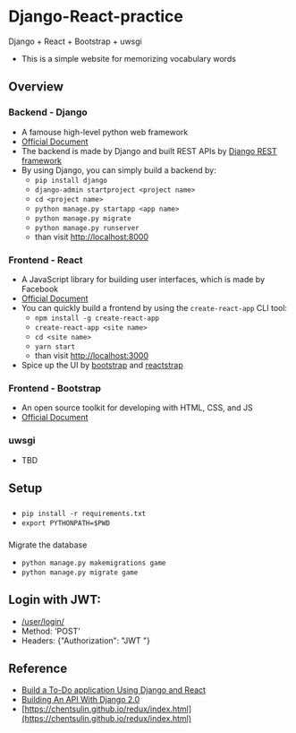 # Django-React-practice

Django + React + Bootstrap + uwsgi
- This is a simple website for memorizing vocabulary words

## Overview
### Backend - Django
- A famouse high-level python web framework
- [Official Document](https://www.djangoproject.com/start/overview/)
- The backend is made by Django and built REST APIs by [Django REST framework](https://www.django-rest-framework.org/)
- By using Django, you can simply build a backend by:
    - `pip install django`
    - `django-admin startproject <project name>`
    - `cd <project name>`
    - `python manage.py startapp <app name>`
    - `python manage.py migrate`
    - `python manage.py runserver`
    - than visit [http://localhost:8000](http://localhost:8000)

### Frontend - React
- A JavaScript library for building user interfaces, which is made by Facebook
- [Official Document](https://reactjs.org/)
- You can quickly build a frontend by using the `create-react-app` CLI tool:
    - `npm install -g create-react-app`
    - `create-react-app <site name>`
    - `cd <site name>`
    - `yarn start`
    - than visit [http://localhost:3000](http://localhost:3000)
- Spice up the UI by [bootstrap](https://www.npmjs.com/package/bootstrap) and [reactstrap](https://reactstrap.github.io/)

### Frontend - Bootstrap
- An open source toolkit for developing with HTML, CSS, and JS
- [Official Document](https://getbootstrap.com/)

### uwsgi
- TBD

## Setup
###
- `pip install -r requirements.txt`
- `export PYTHONPATH=$PWD`

###
Migrate the database
- `python manage.py makemigrations game`
- `python manage.py migrate game`

## Login with JWT:
- [/user/login/](/user/login/)
- Method: 'POST'
- Headers: {"Authorization": "JWT <your jwt_token>"}

## Reference
- [Build a To-Do application Using Django and React](https://scotch.io/tutorials/build-a-to-do-application-using-django-and-react#toc-setting-up-the-apis)
- [Building An API With Django 2.0](https://tag1consulting.com/blog/building-api-django-20-part-i)
- [https://chentsulin.github.io/redux/index.html](https://chentsulin.github.io/redux/index.html)
